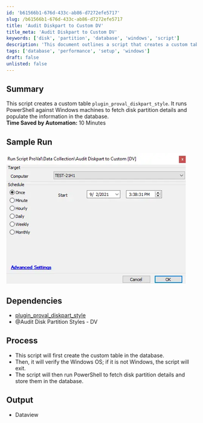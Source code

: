 ```yaml
---
id: 'b61566b1-676d-433c-ab86-d7272efe5717'
slug: /b61566b1-676d-433c-ab86-d7272efe5717
title: 'Audit Diskpart to Custom DV'
title_meta: 'Audit Diskpart to Custom DV'
keywords: ['disk', 'partition', 'database', 'windows', 'script']
description: 'This document outlines a script that creates a custom table named `plugin_proval_diskpart_style` and runs PowerShell on Windows machines to retrieve disk partition details, subsequently populating this information in the database. This process saves approximately 10 minutes by automating the retrieval of disk details.'
tags: ['database', 'performance', 'setup', 'windows']
draft: false
unlisted: false
---
```


## Summary

This script creates a custom table `plugin_proval_diskpart_style`. It runs PowerShell against Windows machines to fetch disk partition details and populate the information in the database.  
**Time Saved by Automation:** 10 Minutes

## Sample Run

![Sample Run](../../../static/img/docs/b61566b1-676d-433c-ab86-d7272efe5717/image_1.webp)

## Dependencies

- [plugin_proval_diskpart_style](/docs/c8745cde-e56d-4ea5-b4ae-2e213c4e21d2)  
- @Audit Disk Partition Styles - DV

## Process

- This script will first create the custom table in the database.
- Then, it will verify the Windows OS; if it is not Windows, the script will exit.
- The script will then run PowerShell to fetch disk partition details and store them in the database.

## Output

- Dataview